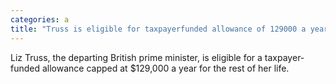 ```yaml
---
categories: a
title: "Truss is eligible for taxpayerfunded allowance of 129000 a year for life"
---
```

Liz Truss, the departing British prime minister, is eligible for a taxpayer-funded allowance capped at $129,000 a year for the rest of her life.